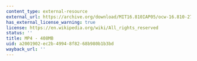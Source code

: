 ```yaml
---
content_type: external-resource
external_url: https://archive.org/download/MIT16.810IAP05/ocw-16.810-27jan2005-tp2-220k.mp4
has_external_license_warning: true
license: https://en.wikipedia.org/wiki/All_rights_reserved
status: ''
title: MP4 - 408MB
uid: a2001902-ec2b-4994-8f82-68b980b1b3bd
wayback_url: ''
---
```

